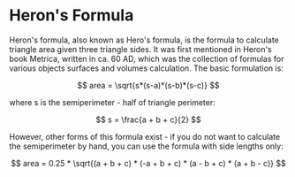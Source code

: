 # Heron's Formula

Heron's formula, also known as Hero's formula, is the formula to calculate triangle area given three triangle sides. It was first mentioned in Heron's book Metrica, written in ca. 60 AD, which was the collection of formulas for various objects surfaces and volumes calculation. The basic formulation is:

$$
area = \sqrt{s*(s-a)*(s-b)*(s-c)}
$$

where s is the semiperimeter - half of triangle perimeter:

$$
s = \frac{a + b + c}{2}
$$

However, other forms of this formula exist - if you do not want to calculate the semiperimeter by hand, you can use the formula with side lengths only:

$$
area = 0.25 * \sqrt{(a + b + c) * (-a + b + c) * (a - b + c) * (a + b - c)}
$$
